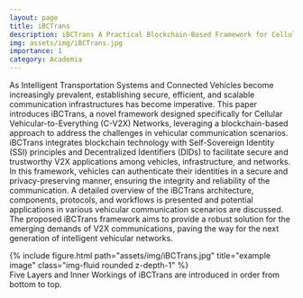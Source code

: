 ```yaml
---
layout: page
title: iBCTrans
description: iBCTrans A Practical Blockchain-Based Framework for Cellular Vehicular-To-Everything Networks
img: assets/img/iBCTrans.jpg
importance: 1
category: Academia
---
```


As Intelligent Transportation Systems and Connected Vehicles become increasingly prevalent, establishing secure, efficient, and scalable communication infrastructures has become imperative. This paper introduces iBCTrans, a novel framework designed specifically for Cellular Vehicular-to-Everything (C-V2X) Networks, leveraging a blockchain-based approach to address the challenges in vehicular communication scenarios. iBCTrans integrates blockchain technology with Self-Sovereign Identity (SSI) principles and Decentralized Identifiers (DIDs) to facilitate secure and trustworthy V2X applications among vehicles, infrastructure, and networks. In this framework, vehicles can authenticate their identities in a secure and privacy-preserving manner, ensuring the integrity and reliability of the communication. A detailed overview of the iBCTrans architecture, components, protocols, and workflows is presented and potential applications in various vehicular communication scenarios are discussed. The proposed iBCTrans framework aims to provide a robust solution for the emerging demands of V2X communications, paving the way for the next generation of intelligent vehicular networks.


<div class="row">
    <div class="col-sm mt-3 mt-md-0">
        {% include figure.html path="assets/img/iBCTrans.jpg" title="example image" class="img-fluid rounded z-depth-1" %}
    </div>
</div>
<div class="caption">
    Five Layers and Inner Workings of iBCTrans are introduced in order from bottom to top.
</div>